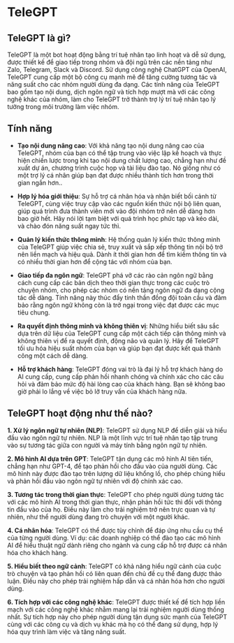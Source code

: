 # TeleGPT

## TeleGPT là gì?


TeleGPT là một bot hoạt động bằng trí tuệ nhân tạo linh hoạt và dễ sử dụng, được thiết kế để giao tiếp trong nhóm và đội ngũ trên các nền tảng như Zalo, Telegram, Slack và Discord. Sử dụng công nghệ ChatGPT của OpenAI, TeleGPT cung cấp một bộ công cụ mạnh mẽ để tăng cường tương tác và năng suất cho các nhóm người dùng đa dạng. Các tính năng của TeleGPT bao gồm tạo nội dung, dịch ngôn ngữ và tích hợp mượt mà với các công nghệ khác của nhóm, làm cho TeleGPT trở thành trợ lý trí tuệ nhân tạo lý tưởng trong môi trường làm việc nhóm.

## Tính năng
* **Tạo nội dung nâng cao**: Với khả năng tạo nội dung nâng cao của TeleGPT, nhóm của bạn có thể tập trung vào việc lập kế hoạch và thực hiện chiến lược trong khi tạo nội dung chất lượng cao, chẳng hạn như đề xuất dự án, chương trình cuộc họp và tài liệu đào tạo. Nó giống như có một trợ lý cá nhân giúp bạn đạt được nhiều thành tích hơn trong thời gian ngắn hơn..

* **Hợp lý hóa giới thiệu**: Sự hỗ trợ cá nhân hóa và nhận biết bối cảnh từ TeleGPT, cùng việc truy cập vào các nguồn kiến thức nội bộ liên quan, giúp quá trình đưa thành viên mới vào đội nhóm trở nên dễ dàng hơn bao giờ hết. Hãy nói lời tạm biệt với quá trình học phức tạp và kéo dài, và chào đón năng suất ngay tức thì.

* **Quản lý kiến thức thông minh**: Hệ thống quản lý kiến ​​thức thông minh của TeleGPT giúp việc chia sẻ, truy xuất và sắp xếp thông tin nội bộ trở nên liền mạch và hiệu quả. Dành ít thời gian hơn để tìm kiếm thông tin và có nhiều thời gian hơn để cộng tác với nhóm của bạn.

* **Giao tiếp đa ngôn ngữ**: TeleGPT phá vỡ các rào cản ngôn ngữ bằng cách cung cấp các bản dịch theo thời gian thực trong các cuộc trò chuyện nhóm, cho phép các nhóm có nền tảng ngôn ngữ đa dạng cộng tác dễ dàng. Tính năng này thúc đẩy tinh thần đồng đội toàn cầu và đảm bảo rằng ngôn ngữ không còn là trở ngại trong việc đạt được các mục tiêu chung.

* **Ra quyết định thông minh và không thiên vị**: Những hiểu biết sâu sắc dựa trên dữ liệu của TeleGPT cung cấp một cách tiếp cận thông minh và không thiên vị để ra quyết định, động não và quản lý. Hãy để TeleGPT tối ưu hóa hiệu suất nhóm của bạn và giúp bạn đạt được kết quả thành công một cách dễ dàng.

* **Hỗ trợ khách hàng**: TeleGPT đóng vai trò là đại lý hỗ trợ khách hàng do AI cung cấp, cung cấp phản hồi nhanh chóng và chính xác cho các câu hỏi và đảm bảo mức độ hài lòng cao của khách hàng. Bạn sẽ không bao giờ phải lo lắng về việc bỏ lỡ truy vấn của khách hàng nữa.


## TeleGPT hoạt động như thế nào?
**1. Xử lý ngôn ngữ tự nhiên (NLP)**: TeleGPT sử dụng NLP để diễn giải và hiểu đầu vào ngôn ngữ tự nhiên. NLP là một lĩnh vực trí tuệ nhân tạo tập trung vào sự tương tác giữa con người và máy tính bằng ngôn ngữ tự nhiên.

**2. Mô hình AI dựa trên GPT**: TeleGPT tận dụng các mô hình AI tiên tiến, chẳng hạn như GPT-4, để tạo phản hồi cho đầu vào của người dùng. Các mô hình này được đào tạo trên lượng dữ liệu khổng lồ, cho phép chúng hiểu và phản hồi đầu vào ngôn ngữ tự nhiên với độ chính xác cao.

**3. Tương tác trong thời gian thực**: TeleGPT cho phép người dùng tương tác với các mô hình AI trong thời gian thực, nhận phản hồi tức thì đối với thông tin đầu vào của họ. Điều này làm cho trải nghiệm trở nên trực quan và tự nhiên, như thể người dùng đang trò chuyện với một người khác.

**4. Cá nhân hóa**: TeleGPT có thể được tùy chỉnh để đáp ứng nhu cầu cụ thể của từng người dùng. Ví dụ: các doanh nghiệp có thể đào tạo các mô hình AI để hiểu thuật ngữ dành riêng cho ngành và cung cấp hỗ trợ được cá nhân hóa cho khách hàng.

**5. Hiểu biết theo ngữ cảnh**: TeleGPT có khả năng hiểu ngữ cảnh của cuộc trò chuyện và tạo phản hồi có liên quan đến chủ đề cụ thể đang được thảo luận. Điều này cho phép trải nghiệm hấp dẫn và cá nhân hóa hơn cho người dùng.

**6. Tích hợp với các công nghệ khác**: TeleGPT được thiết kế để tích hợp liền mạch với các công nghệ khác nhằm mang lại trải nghiệm người dùng thống nhất. Sự tích hợp này cho phép người dùng tận dụng sức mạnh của TeleGPT cùng với các công cụ và dịch vụ khác mà họ có thể đang sử dụng, hợp lý hóa quy trình làm việc và tăng năng suất.
